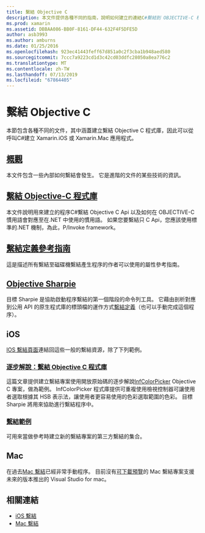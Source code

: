 ```yaml
---
title: 繫結 Objective C
description: 本文件提供各種不同的指南，說明如何建立的連結C#繫結到 OBJECTIVE-C 程式碼，讓開發人員可以使用現成的程式庫，在 Xamarin 應用程式中。
ms.prod: xamarin
ms.assetid: DBBAA086-BB0F-8161-DF44-632F4F5DFE5D
author: asb3993
ms.author: amburns
ms.date: 01/25/2016
ms.openlocfilehash: 923ec41443feff67d851a0c2f3cba1b948aed580
ms.sourcegitcommit: 7ccc7a9223cd1d3c42cd03ddfc28050a8ea776c2
ms.translationtype: MT
ms.contentlocale: zh-TW
ms.lasthandoff: 07/13/2019
ms.locfileid: "67864405"
---
```

# <a name="binding-objective-c"></a>繫結 Objective C

本節包含各種不同的文件，其中涵蓋建立繫結 Objective C 程式庫，因此可以從呼叫C#建立 Xamarin.iOS 或 Xamarin.Mac 應用程式。

## <a name="overviewcross-platformmaciosbindingoverviewmd"></a>[概觀](~/cross-platform/macios/binding/overview.md)

本文件包含一些內部如何繫結會發生。 它是進階的文件的某些技術的資訊。

## <a name="binding-objective-c-librariescross-platformmaciosbindingobjective-c-librariesmd"></a>[繫結 Objective-C 程式庫](~/cross-platform/macios/binding/objective-c-libraries.md)

本文件說明用來建立的程序C#繫結 Objective C Api 以及如何在 OBJECTIVE-C 慣用語會對應至在.NET 中使用的慣用語。
如果您要繫結只 C Api，您應該使用標準的.NET 機制，為此，P/Invoke framework。

## <a name="binding-definition-reference-guidecross-platformmaciosbindingbinding-types-referencemd"></a>[繫結定義參考指南](~/cross-platform/macios/binding/binding-types-reference.md)

這是描述所有繫結至磁碟機繫結產生程序的作者可以使用的屬性參考指南。


## <a name="objective-sharpiecross-platformmaciosbindingobjective-sharpieindexmd"></a>[Objective Sharpie](~/cross-platform/macios/binding/objective-sharpie/index.md)

目標 Sharpie 是協助啟動程序繫結的第一個階段的命令列工具。 它藉由剖析對應到公用 API 的原生程式庫的標頭檔的運作方式[繫結定義](~/cross-platform/macios/binding/objective-c-libraries.md)（也可以手動完成這個程序）。

## <a name="ios"></a>iOS

[IOS 繫結頁面](~/ios/platform/binding-objective-c/index.md)連結回這些一般的繫結資源，除了下列範例。

### <a name="walkthrough-binding-an-objective-c-libraryiosplatformbinding-objective-cwalkthroughmd"></a>[逐步解說：繫結 Objective C 程式庫](~/ios/platform/binding-objective-c/walkthrough.md)

這篇文章提供建立繫結專案使用開放原始碼的逐步解說[InfColorPicker](https://github.com/InfinitApps/InfColorPicker) Objective C 專案，做為範例。 InfColorPicker 程式庫提供可重複使用檢視控制器可讓使用者選取根據其 HSB 表示法，讓使用者更容易使用的色彩選取範圍的色彩。 目標 Sharpie 將用來協助進行繫結程序中。

### <a name="binding-sampleshttpsgithubcommonomonotouch-bindings"></a>[繫結範例](https://github.com/mono/monotouch-bindings)

可用來當做參考時建立新的繫結專案的第三方繫結的集合。

## <a name="mac"></a>Mac

在過去[Mac 繫結](~/mac/platform/binding.md)已經非常手動程序。 目前沒有[可下載預覽](https://forums.xamarin.com/discussion/59760/xamarin-mac-binding-project-preview)的 Mac 繫結專案支援未來的版本推出的 Visual Studio for mac。

## <a name="related-links"></a>相關連結

- [iOS 繫結](~/ios/platform/binding-objective-c/index.md)
- [Mac 繫結](~/mac/platform/binding.md)
